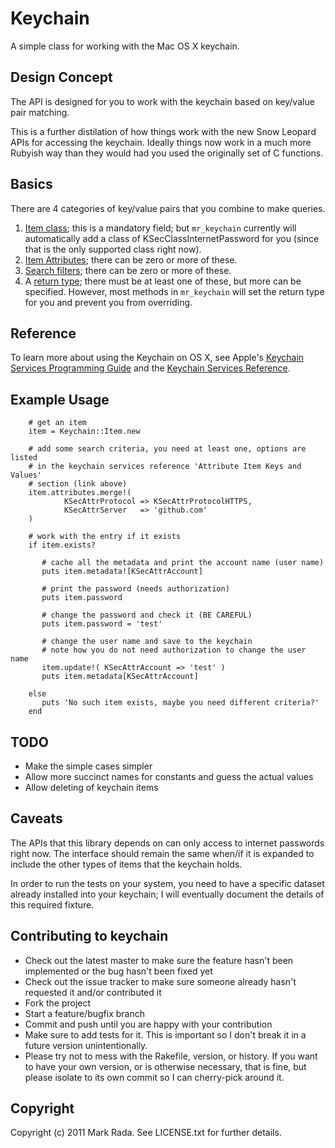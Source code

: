 # Keychain

A simple class for working with the Mac OS X keychain.

## Design Concept

The API is designed for you to work with the keychain based on
key/value pair matching.

This is a further distilation of how things work with the new Snow
Leopard APIs for accessing the keychain. Ideally things now work in a
much more Rubyish way than they would had you used the originally set
of C functions.

## Basics

There are 4 categories of key/value pairs that you combine to make
queries.

1. [Item class](http://developer.apple.com/library/mac/#documentation/Security/Reference/keychainservices/Reference/reference.html%23//apple_ref/doc/constant_group/Item_Class_Value_Constants);
this is a mandatory field; but `mr_keychain` currently will
automatically add a class of KSecClassInternetPassword for you (since
that is the only supported class right now).
2. [Item Attributes](http://developer.apple.com/library/mac/#documentation/Security/Reference/keychainservices/Reference/reference.html%23//apple_ref/doc/uid/TP30000898-CH4g-SW5);
there can be zero or more of these.
3. [Search filters](http://developer.apple.com/library/mac/#documentation/Security/Reference/keychainservices/Reference/reference.html%23//apple_ref/doc/uid/TP30000898-CH4g-SW1);
there can be zero or more of these.
4. A
[return type](http://developer.apple.com/library/mac/#documentation/Security/Reference/keychainservices/Reference/reference.html%23//apple_ref/doc/uid/TP30000898-CH4g-SW6);
there must be at least one of these, but more can be
specified. However, most methods in `mr_keychain` will set the return
type for you and prevent you from overriding.

## Reference

To learn more about using the Keychain on OS X, see Apple's [Keychain Services Programming Guide](http://developer.apple.com/library/ios/#documentation/Security/Conceptual/keychainServConcepts/01introduction/introduction.html) and the [Keychain Services Reference](http://developer.apple.com/library/mac/#documentation/Security/Reference/keychainservices/Reference/reference.html).

## Example Usage

        # get an item
        item = Keychain::Item.new

        # add some search criteria, you need at least one, options are listed
        # in the keychain services reference 'Attribute Item Keys and Values'
        # section (link above)
        item.attributes.merge!(
                KSecAttrProtocol => KSecAttrProtocolHTTPS,
                KSecAttrServer   => 'github.com'
        )

        # work with the entry if it exists
        if item.exists?

           # cache all the metadata and print the account name (user name)
           puts item.metadata![KSecAttrAccount]

           # print the password (needs authorization)
           puts item.password

           # change the password and check it (BE CAREFUL)
           puts item.password = 'test'

           # change the user name and save to the keychain
           # note how you do not need authorization to change the user name
           item.update!( KSecAttrAccount => 'test' )
           puts item.metadata[KSecAttrAccount]

        else
           puts 'No such item exists, maybe you need different criteria?'
        end

## TODO

- Make the simple cases simpler
- Allow more succinct names for constants and guess the actual values
- Allow deleting of keychain items

## Caveats

The APIs that this library depends on can only access to internet
passwords right now. The interface should remain the same when/if it
is expanded to include the other types of items that the keychain
holds.

In order to run the tests on your system, you need to have a specific
dataset already installed into your keychain; I will eventually
document the details of this required fixture.

## Contributing to keychain

* Check out the latest master to make sure the feature hasn't been implemented or the bug hasn't been fixed yet
* Check out the issue tracker to make sure someone already hasn't requested it and/or contributed it
* Fork the project
* Start a feature/bugfix branch
* Commit and push until you are happy with your contribution
* Make sure to add tests for it. This is important so I don't break it in a future version unintentionally.
* Please try not to mess with the Rakefile, version, or history. If you want to have your own version, or is otherwise necessary, that is fine, but please isolate to its own commit so I can cherry-pick around it.

## Copyright

Copyright (c) 2011 Mark Rada. See LICENSE.txt for
further details.
